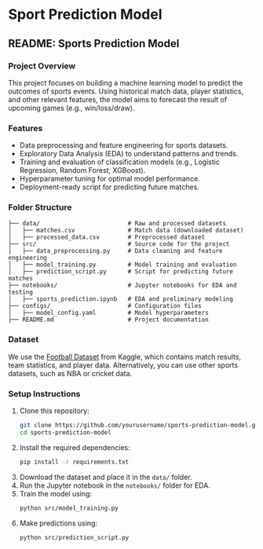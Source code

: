 # Sport Prediction Model

## **README: Sports Prediction Model**

### **Project Overview**
This project focuses on building a machine learning model to predict the outcomes of sports events. Using historical match data, player statistics, and other relevant features, the model aims to forecast the result of upcoming games (e.g., win/loss/draw). 

### **Features**
- Data preprocessing and feature engineering for sports datasets.
- Exploratory Data Analysis (EDA) to understand patterns and trends.
- Training and evaluation of classification models (e.g., Logistic Regression, Random Forest, XGBoost).
- Hyperparameter tuning for optimal model performance.
- Deployment-ready script for predicting future matches.

### **Folder Structure**
```plaintext
├── data/                         # Raw and processed datasets
│   ├── matches.csv               # Match data (downloaded dataset)
│   ├── processed_data.csv        # Preprocessed dataset
├── src/                          # Source code for the project
│   ├── data_preprocessing.py     # Data cleaning and feature engineering
│   ├── model_training.py         # Model training and evaluation
│   ├── prediction_script.py      # Script for predicting future matches
├── notebooks/                    # Jupyter notebooks for EDA and testing
│   ├── sports_prediction.ipynb   # EDA and preliminary modeling
├── configs/                      # Configuration files
│   ├── model_config.yaml         # Model hyperparameters
├── README.md                     # Project documentation
```

### **Dataset**
We use the [Football Dataset](https://www.kaggle.com/datasets/hugomathien/soccer) from Kaggle, which contains match results, team statistics, and player data. Alternatively, you can use other sports datasets, such as NBA or cricket data.

### **Setup Instructions**
1. Clone this repository:
   ```bash
   git clone https://github.com/yourusername/sports-prediction-model.git
   cd sports-prediction-model
   ```
2. Install the required dependencies:
   ```bash
   pip install -r requirements.txt
   ```
3. Download the dataset and place it in the `data/` folder.
4. Run the Jupyter notebook in the `notebooks/` folder for EDA.
5. Train the model using:
   ```bash
   python src/model_training.py
   ```
6. Make predictions using:
   ```bash
   python src/prediction_script.py
   ```

